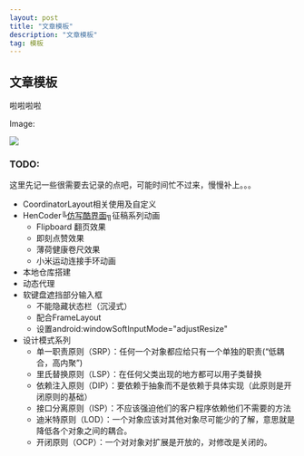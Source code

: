 ```yaml
---
layout: post
title: "文章模板"
description: "文章模板"
tag: 模板 
---
```

## 文章模板

啦啦啦啦

Image:

![](https://struggledreamlin.github.io/images/posts/非对称加密阿里.png)

### TODO:

这里先记一些很需要去记录的点吧，可能时间忙不过来，慢慢补上。。。

- CoordinatorLayout相关使用及自定义
- HenCoder╚[仿写酷界面](https://hencoder.com/activity-mock-1/)╗征稿系列动画
  - Flipboard 翻页效果
  - 即刻点赞效果
  - 薄荷健康卷尺效果
  - 小米运动连接手环动画
- 本地仓库搭建
- 动态代理
- 软键盘遮挡部分输入框
  - 不能隐藏状态栏（沉浸式）
  - 配合FrameLayout
  - 设置android:windowSoftInputMode="adjustResize"
- 设计模式系列
  - 单一职责原则（SRP）：任何一个对象都应给只有一个单独的职责(“低耦合，高内聚”)
  - 里氏替换原则（LSP）：在任何父类出现的地方都可以用子类替换
  - 依赖注入原则（DIP）：要依赖于抽象而不是依赖于具体实现（此原则是开闭原则的基础）
  - 接口分离原则（ISP）：不应该强迫他们的客户程序依赖他们不需要的方法
  - 迪米特原则（LOD）：一个对象应该对其他对象尽可能少的了解，意思就是降低各个对象之间的耦合。
  - 开闭原则（OCP）：一个对对象对扩展是开放的，对修改是关闭的。